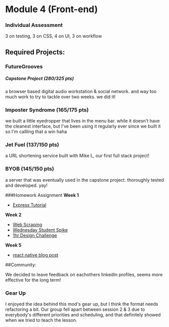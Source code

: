 
# Module 4 (Front-end)

### Individual Assessment 
3 on testing, 3 on CSS, 4 on UI, 3 on workflow

## Required Projects: 

### FutureGrooves
##### Capstone Project (280/325 pts)

a browser based digital audio workstation & social network. and way too much work to try to tackle over two weeks. we did it! 

### Imposter Syndrome (165/175 pts)

we built a little eyedropper that lives in the menu bar. while it doesn't have the cleanest interface, but I've been using it regularly ever since we built it so I'm callling that a win haha

### Jet Fuel (137/150 pts)

a URL shortening service built with Mike L, our first full stack project!

### BYOB (145/150 pts)

a server that was eventually used in the capstone project. thoroughly tested and developed. yay!

###Homework Assignment
**Week 1**
* [Express Tutorial](https://github.com/DanGrund/node-tutorial)

**Week 2**
* [Web Scraping](https://github.com/DanGrund/webscraping-tutorial)
* [Wednesday Student Spike](https://github.com/DanGrund/JWT-lesson)
* [1hr Design Challenge](http://codepen.io/dangrund/pen/qrYGVN?editors=1010)

**Week 5**
* [react native blog post](https://medium.com/@dangrund./react-vs-react-native-first-exposure-1afaf2068092)


##Community:

We decided to leave feedback on eachothers linkedIn profiles, seems more effective for the long term! 

### Gear Up
I enjoyed the idea behind this mod's gear up, but I think the format needs refactoring a bit. Our group fell apart between session 2 & 3 due to everybody's different priorities and scheduling, and that definitely showed when we tried to teach the lesson.
